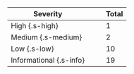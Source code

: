 Severity                |   |   |  Total
----------------------- | - | - | ------
High {.s-high}          |   |   |  1    
Medium {.s-medium}      |   |   |  2    
Low {.s-low}            |   |   |  10   
Informational {.s-info} |   |   |  19   